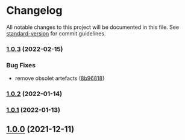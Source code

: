 # Changelog

All notable changes to this project will be documented in this file. See [standard-version](https://github.com/conventional-changelog/standard-version) for commit guidelines.

### [1.0.3](https://github.com/innovation-hub-bergisches-rheinland/prox-professor-profile-service/compare/v1.0.2...v1.0.3) (2022-02-15)


### Bug Fixes

* remove obsolet artefacts ([8b96818](https://github.com/innovation-hub-bergisches-rheinland/prox-professor-profile-service/commit/8b96818db375544a9c93c68acf6a3aba014329ac))

### [1.0.2](https://github.com/innovation-hub-bergisches-rheinland/prox-professor-profile-service/compare/v1.0.1...v1.0.2) (2022-01-14)

### [1.0.1](https://github.com/innovation-hub-bergisches-rheinland/prox-professor-profile-service/compare/v1.0.0...v1.0.1) (2022-01-13)

## [1.0.0](https://github.com/innovation-hub-bergisches-rheinland/prox-professor-profile-service/compare/v0.2.1...v1.0.0) (2021-12-11)
